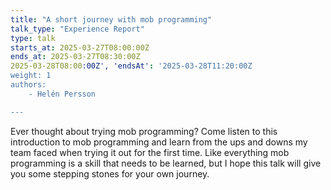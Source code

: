 ```yaml
---
title: "A short journey with mob programming"
talk_type: "Experience Report"
type: talk
starts_at: 2025-03-27T08:00:00Z
ends_at: 2025-03-27T08:30:00Z
2025-03-28T08:00:00Z', 'endsAt': '2025-03-28T11:20:00Z
weight: 1
authors:
    - Helén Persson

---
```

Ever thought about trying mob programming? Come listen to this introduction to mob programming and learn from the ups and downs my team faced when trying it out for the first time. Like everything mob programming is a skill that needs to be learned, but I hope this talk will give you some stepping stones for your own journey.
